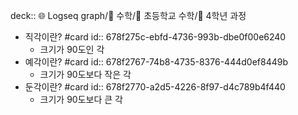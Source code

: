 deck:: 🌐 Logseq graph/📂 수학/📂 초등학교 수학/📖 4학년 과정

- 직각이란? #card
  id:: 678f275c-ebfd-4736-993b-dbe0f00e6240
	- 크기가 90도인 각
- 예각이란? #card
  id:: 678f2767-74b8-4735-8376-444d0ef8449b
	- 크기가 90도보다 작은 각
- 둔각이란? #card
  id:: 678f2770-a2d5-4226-8f97-d4c789b4f440
	- 크기가 90도보다 큰 각